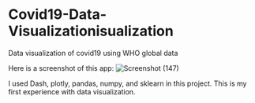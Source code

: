 # Covid19-Data-Visualizationisualization
Data visualization of covid19 using WHO global data

Here is a screenshot of this app:
![Screenshot (147)](https://github.com/Milad-HPJ/Covid19-Data-Visualizationisualization/assets/102602781/2907fe66-c4fe-4211-8812-a1a507555770)

I used Dash, plotly, pandas, numpy, and sklearn in this project.
This is my first experience with data visualization.
